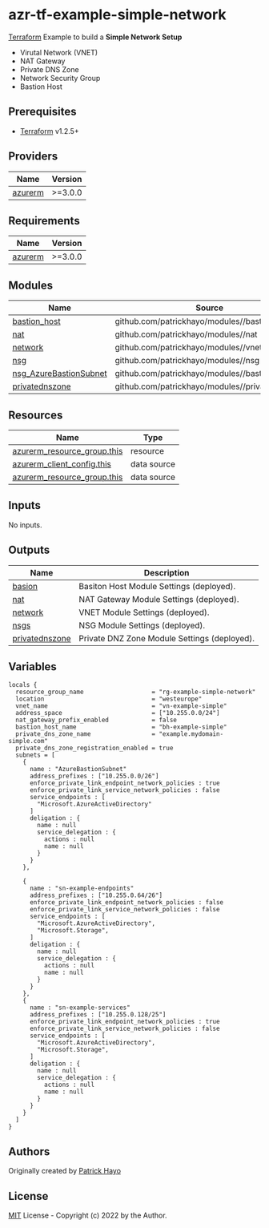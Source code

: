 # azr-tf-example-simple-network

[Terraform](https://www.terraform.io) Example to build a **Simple Network Setup**

- Virutal Network (VNET)
- NAT Gateway
- Private DNS Zone
- Network Security Group
- Bastion Host

<!-- BEGIN_TF_DOCS -->
## Prerequisites

- [Terraform](https://releases.hashicorp.com/terraform/) v1.2.5+

## Providers

| Name | Version |
|------|---------|
| <a name="provider_azurerm"></a> [azurerm](#provider\_azurerm) | >=3.0.0 |

## Requirements

| Name | Version |
|------|---------|
| <a name="requirement_azurerm"></a> [azurerm](#requirement\_azurerm) | >=3.0.0 |

## Modules

| Name | Source | Version |
|------|--------|---------|
| <a name="module_bastion_host"></a> [bastion\_host](#module\_bastion\_host) | github.com/patrickhayo/modules//bastionhost | n/a |
| <a name="module_nat"></a> [nat](#module\_nat) | github.com/patrickhayo/modules//nat | n/a |
| <a name="module_network"></a> [network](#module\_network) | github.com/patrickhayo/modules//vnet | n/a |
| <a name="module_nsg"></a> [nsg](#module\_nsg) | github.com/patrickhayo/modules//nsg | n/a |
| <a name="module_nsg_AzureBastionSubnet"></a> [nsg\_AzureBastionSubnet](#module\_nsg\_AzureBastionSubnet) | github.com/patrickhayo/modules//bastionhost | n/a |
| <a name="module_privatednszone"></a> [privatednszone](#module\_privatednszone) | github.com/patrickhayo/modules//privatednszone | n/a |

## Resources

| Name | Type |
|------|------|
| [azurerm_resource_group.this](https://registry.terraform.io/providers/hashicorp/azurerm/latest/docs/resources/resource_group) | resource |
| [azurerm_client_config.this](https://registry.terraform.io/providers/hashicorp/azurerm/latest/docs/data-sources/client_config) | data source |
| [azurerm_resource_group.this](https://registry.terraform.io/providers/hashicorp/azurerm/latest/docs/data-sources/resource_group) | data source |

## Inputs

No inputs.

## Outputs

| Name | Description |
|------|-------------|
| <a name="output_basion"></a> [basion](#output\_basion) | Basiton Host Module Settings (deployed). |
| <a name="output_nat"></a> [nat](#output\_nat) | NAT Gateway Module Settings (deployed). |
| <a name="output_network"></a> [network](#output\_network) | VNET Module Settings (deployed). |
| <a name="output_nsgs"></a> [nsgs](#output\_nsgs) | NSG Module Settings (deployed). |
| <a name="output_privatednszone"></a> [privatednszone](#output\_privatednszone) | Private DNZ Zone Module Settings (deployed). |

## Variables

```hcl
locals {
  resource_group_name                   = "rg-example-simple-network"
  location                              = "westeurope"
  vnet_name                             = "vn-example-simple"
  address_space                         = ["10.255.0.0/24"]
  nat_gateway_prefix_enabled            = false
  bastion_host_name                     = "bh-example-simple"
  private_dns_zone_name                 = "example.mydomain-simple.com"
  private_dns_zone_registration_enabled = true
  subnets = [
    {
      name : "AzureBastionSubnet"
      address_prefixes : ["10.255.0.0/26"]
      enforce_private_link_endpoint_network_policies : true
      enforce_private_link_service_network_policies : false
      service_endpoints : [
        "Microsoft.AzureActiveDirectory"
      ]
      deligation : {
        name : null
        service_delegation : {
          actions : null
          name : null
        }
      }
    },

    {
      name : "sn-example-endpoints"
      address_prefixes : ["10.255.0.64/26"]
      enforce_private_link_endpoint_network_policies : false
      enforce_private_link_service_network_policies : false
      service_endpoints : [
        "Microsoft.AzureActiveDirectory",
        "Microsoft.Storage",
      ]
      deligation : {
        name : null
        service_delegation : {
          actions : null
          name : null
        }
      }
    },
    {
      name : "sn-example-services"
      address_prefixes : ["10.255.0.128/25"]
      enforce_private_link_endpoint_network_policies : true
      enforce_private_link_service_network_policies : false
      service_endpoints : [
        "Microsoft.AzureActiveDirectory",
        "Microsoft.Storage",
      ]
      deligation : {
        name : null
        service_delegation : {
          actions : null
          name : null
        }
      }
    }
  ]
}
```


<!-- END_TF_DOCS -->
## Authors

Originally created by [Patrick Hayo](http://github.com/patrickhayo)

## License

[MIT](LICENSE) License - Copyright (c) 2022 by the Author.
